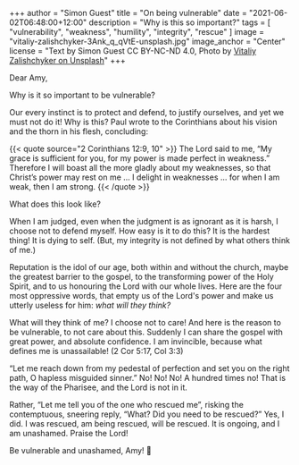 +++
author = "Simon Guest"
title = "On being vulnerable"
date = "2021-06-02T06:48:00+12:00"
description = "Why is this so important?"
tags = [ "vulnerability", "weakness", "humility", "integrity", "rescue" ]
image = "vitaliy-zalishchyker-3Ank_q_qVtE-unsplash.jpg"
image_anchor = "Center"
license = "Text by Simon Guest CC BY-NC-ND 4.0, Photo by [Vitaliy Zalishchyker on Unsplash](https://unsplash.com/photos/3Ank_q_qVtE)"
+++

Dear Amy,

Why is it so important to be vulnerable?

Our every instinct is to protect and defend, to justify ourselves, and yet we must not do it!  Why is this?  Paul wrote to the Corinthians about his vision and the thorn in his flesh, concluding:

{{< quote source="2 Corinthians 12:9, 10" >}}
The Lord said to me, “My grace is sufficient for you, for my power is made perfect in weakness.” Therefore I will boast all the more gladly about my weaknesses, so that Christ’s power may rest on me ... I delight in weaknesses ... for when I am weak, then I am strong.
{{< /quote >}}

What does this look like?

When I am judged, even when the judgment is as ignorant as it is harsh, I choose not to defend myself. How easy is it to do this? It is the hardest thing! It is dying to self. (But, my integrity is not defined by what others think of me.)

Reputation is the idol of our age, both within and without the church, maybe the greatest barrier to the gospel, to the transforming power of the Holy Spirit, and to us honouring the Lord with our whole lives. Here are the four most oppressive words, that empty us of the Lord's power and make us utterly useless for him: _what will they think?_

What will they think of me? I choose not to care! And here is the reason to be vulnerable, to not care about this. Suddenly I can share the gospel with great power, and absolute confidence. I am invincible, because what defines me is unassailable! (2 Cor 5:17, Col 3:3)

“Let me reach down from my pedestal of perfection and set you on the right path, O hapless misguided sinner.” No! No! No! A hundred times no! That is the way of the Pharisee, and the Lord is not in it.

Rather, “Let me tell you of the one who rescued me”, risking the contemptuous, sneering reply, “What? Did you need to be rescued?” Yes, I did. I was rescued, am being rescued, will be rescued. It is ongoing, and I am unashamed. Praise the Lord!

Be vulnerable and unashamed, Amy! 🙏
